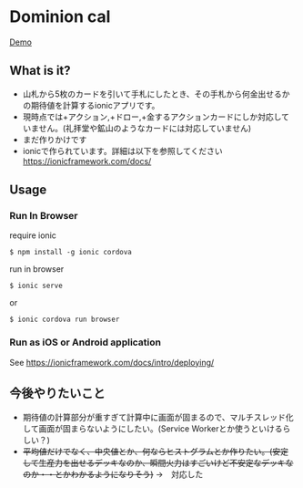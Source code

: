 # Dominion cal

[Demo](https://peaceful-davinci-0b4bad.netlify.com/)



## What is it?
* 山札から5枚のカードを引いて手札にしたとき、その手札から何金出せるかの期待値を計算するionicアプリです。
* 現時点では+アクション,+ドロー,+金するアクションカードにしか対応していません。(礼拝堂や鉱山のようなカードには対応していません)
* まだ作りかけです
* ionicで作られています。詳細は以下を参照してください
<https://ionicframework.com/docs/>

## Usage

### Run In Browser

require ionic

```
$ npm install -g ionic cordova
```

run in browser

```
$ ionic serve
```

or 

```
$ ionic cordova run browser
```

### Run as iOS or Android application

See https://ionicframework.com/docs/intro/deploying/

## 今後やりたいこと

* 期待値の計算部分が重すぎて計算中に画面が固まるので、マルチスレッド化して画面が固まらないようにしたい。(Service Workerとか使うといけるらしい？)
* ~~平均値だけでなく、中央値とか、何ならヒストグラムとか作りたい。(安定して生産力を出せるデッキなのか、瞬間火力はすごいけど不安定なデッキなのか・・とかわかるようになりそう)~~ →　対応した